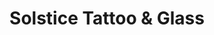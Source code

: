 ---
title: "Solstice Tattoo & Glass"
url: /grand-junction/solstice-tattoo-und-glass/
shop: Tattoo
---